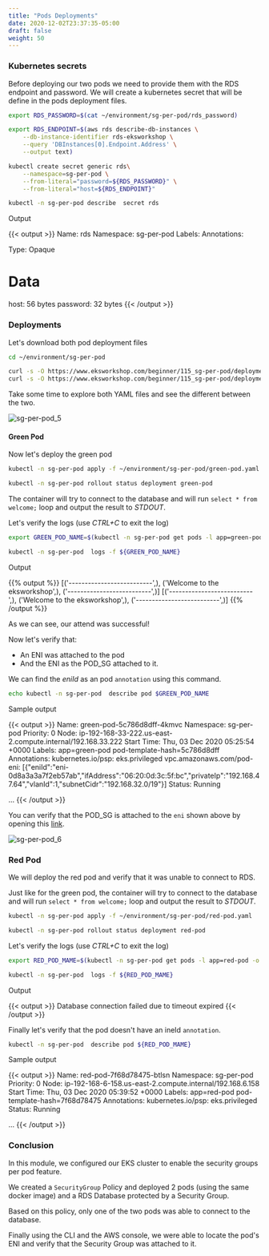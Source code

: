 ```yaml
---
title: "Pods Deployments"
date: 2020-12-02T23:37:35-05:00
draft: false
weight: 50
---
```


### Kubernetes secrets

Before deploying our two pods we need to provide them with the RDS endpoint and password.
We will create a kubernetes secret that will be define in the pods deployment files.

```bash
export RDS_PASSWORD=$(cat ~/environment/sg-per-pod/rds_password)

export RDS_ENDPOINT=$(aws rds describe-db-instances \
    --db-instance-identifier rds-eksworkshop \
    --query 'DBInstances[0].Endpoint.Address' \
    --output text)

kubectl create secret generic rds\
    --namespace=sg-per-pod \
    --from-literal="password=${RDS_PASSWORD}" \
    --from-literal="host=${RDS_ENDPOINT}"

kubectl -n sg-per-pod describe  secret rds
```

Output

{{< output >}}
Name:         rds
Namespace:    sg-per-pod
Labels:       <none>
Annotations:  <none>

Type:  Opaque

Data
====
host:      56 bytes
password:  32 bytes
{{< /output >}}

### Deployments

Let's download both pod deployment files

```bash
cd ~/environment/sg-per-pod

curl -s -O https://www.eksworkshop.com/beginner/115_sg-per-pod/deployments.files/green-pod.yaml
curl -s -O https://www.eksworkshop.com/beginner/115_sg-per-pod/deployments.files/red-pod.yaml
```

Take some time to explore both YAML files and see the different between the two.

![sg-per-pod_5](/images/sg-per-pod/sg-per-pod_5.png)

#### Green Pod

Now let's deploy the green pod

```bash
kubectl -n sg-per-pod apply -f ~/environment/sg-per-pod/green-pod.yaml

kubectl -n sg-per-pod rollout status deployment green-pod
```

The container will try to connect to the database and will run `select * from welcome;` loop and output the result to _STDOUT_.

Let's verify the logs (use _CTRL+C_ to exit the log)

```bash
export GREEN_POD_NAME=$(kubectl -n sg-per-pod get pods -l app=green-pod -o jsonpath='{.items[].metadata.name}')

kubectl -n sg-per-pod  logs -f ${GREEN_POD_NAME}
```

Output

{{% output %}}
[('--------------------------',), ('Welcome to the eksworkshop',), ('--------------------------',)]
[('--------------------------',), ('Welcome to the eksworkshop',), ('--------------------------',)]
{{% /output %}}

As we can see, our attend was successful!

Now let's verify that:

* An ENI was attached to the pod
* And the ENI as the POD_SG attached to it.

We can find the _eniId_ as an pod `annotation` using this command.

```bash
echo kubectl -n sg-per-pod  describe pod $GREEN_POD_NAME
```

Sample output

{{< output >}}
Name:         green-pod-5c786d8dff-4kmvc
Namespace:    sg-per-pod
Priority:     0
Node:         ip-192-168-33-222.us-east-2.compute.internal/192.168.33.222
Start Time:   Thu, 03 Dec 2020 05:25:54 +0000
Labels:       app=green-pod
              pod-template-hash=5c786d8dff
Annotations:  kubernetes.io/psp: eks.privileged
              vpc.amazonaws.com/pod-eni:
                [{"eniId":"eni-0d8a3a3a7f2eb57ab","ifAddress":"06:20:0d:3c:5f:bc","privateIp":"192.168.47.64","vlanId":1,"subnetCidr":"192.168.32.0/19"}]
Status:       Running

...
{{< /output >}}

You can verify that the POD_SG is attached to the `eni` shown above by opening this [link](https://console.aws.amazon.com/ec2/home?#NIC:search=POD_SG).

![sg-per-pod_6](/images/sg-per-pod/sg-per-pod_6.png)

### Red Pod

We will deploy the red pod and verify that it was unable to connect to RDS.

Just like for the green pod, the container will try to connect to the database and will run `select * from welcome;` loop and output the result to _STDOUT_.

```bash
kubectl -n sg-per-pod apply -f ~/environment/sg-per-pod/red-pod.yaml

kubectl -n sg-per-pod rollout status deployment red-pod
```

Let's verify the logs (use _CTRL+C_ to exit the log)

```bash
export RED_POD_MAME=$(kubectl -n sg-per-pod get pods -l app=red-pod -o jsonpath='{.items[].metadata.name}')

kubectl -n sg-per-pod  logs -f ${RED_POD_MAME}
```

Output

{{< output >}}
Database connection failed due to timeout expired
{{< /output >}}

Finally let's verify that the pod doesn't have an ineId `annotation`.

```bash
kubectl -n sg-per-pod  describe pod ${RED_POD_MAME}
```

Sample output

{{< output >}}
Name:         red-pod-7f68d78475-btlsn
Namespace:    sg-per-pod
Priority:     0
Node:         ip-192-168-6-158.us-east-2.compute.internal/192.168.6.158
Start Time:   Thu, 03 Dec 2020 05:39:52 +0000
Labels:       app=red-pod
              pod-template-hash=7f68d78475
Annotations:  kubernetes.io/psp: eks.privileged
Status:       Running

...
{{< /output >}}

### Conclusion

In this module, we configured our EKS cluster to enable the security groups per pod feature.

We created a `SecurityGroup` Policy and deployed 2 pods (using the same docker image) and a RDS Database protected by a Security Group.

Based on this policy, only one of the two pods was able to connect to the database.

Finally using the CLI and the AWS console, we were able to locate the pod's ENI and verify that the Security Group was attached to it.
